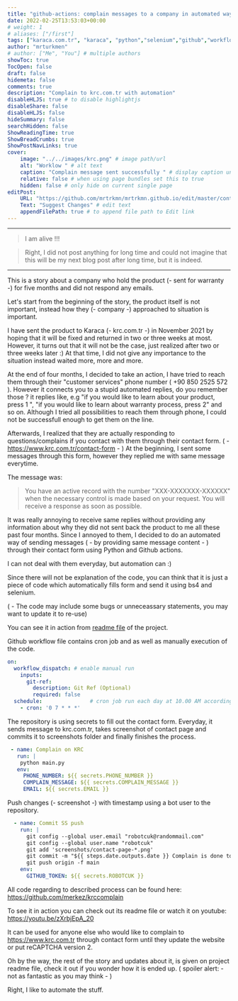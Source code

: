 ```yaml
---
title: "github-actions: complain messages to a company in automated way"
date: 2022-02-25T13:53:03+00:00
# weight: 1
# aliases: ["/first"]
tags: ["karaca.com.tr", "karaca", "python","selenium","github","workflow","ci", "cd"]
author: "mrturkmen"
# author: ["Me", "You"] # multiple authors
showToc: true
TocOpen: false
draft: false
hidemeta: false
comments: true
description: "Complain to krc.com.tr with automation"
disableHLJS: true # to disable highlightjs
disableShare: false
disableHLJS: false
hideSummary: false
searchHidden: false
ShowReadingTime: true
ShowBreadCrumbs: true
ShowPostNavLinks: true
cover:
    image: "../../images/krc.png" # image path/url
    alt: "Worklow " # alt text
    caption: "Complain message sent successfully " # display caption under cover
    relative: false # when using page bundles set this to true
    hidden: false # only hide on current single page
editPost:
    URL: "https://github.com/mrtrkmn/mrtrkmn.github.io/edit/master/content"
    Text: "Suggest Changes" # edit text
    appendFilePath: true # to append file path to Edit link
---
```



---
> I am alive !!! 

> Right, I did not post anything for long time and  could not imagine that this will be my next blog post after long time, but it is indeed. 
--- 

This is a story about a company who hold the product (- sent for warranty -) for five months and did not respond any emails. 

Let's start from the beginning of the story, the product itself is not important, instead how they (- company -) approached to situation is important. 

I have sent the product to Karaca (- krc.com.tr -) in November 2021 by hoping that it will be fixed and returned in two or three weeks at most. However, it turns out that it will not be the case, just realized after two or three weeks later :) At that time, I did not give any importance to the situation instead waited more, more and more. 

At the end of four months, I decided to take an action, I have tried to reach them through their "customer services" phone number ( +90 850 2525 572 ). However it connects you to a stupid automated replies, do you remember those ? it replies like, e.g "if you would like to learn about your product, press 1 ", "if you would like to learn about warranty process, press 2" and so on. Although I tried all possibilities to reach them through phone, I could not be successfull enough to get them on the line. 

Afterwards, I realized that they are actually responding to questions/complains if you contact with them through their contact form. ( - https://www.krc.com.tr/contact-form - ) At the beginning, I sent some messages through this form, however they replied me with same message everytime. 

The message was:

> You have an active record with the number "XXX-XXXXXXX-XXXXXX" when the necessary control is made based on your request. You will receive a response as soon as possible.

It was really annoying to receive same replies without providing any information about why they did not sent back the product to me all these past four months. 
Since I annoyed to them, I decided to do an automated way of sending messages ( - by providing same message content  - ) through their contact form using Python and Github actions.

I can not deal with them everyday, but automation can :)

Since there will not be explanation of the code, you can think that it is just a piece of code which automatically fills form and send it using bs4 and selenium.

( - The code may include some bugs or unneceassary statements, you may want to update it to re-use)

You can see it in action from [readme file](https://github.com/merkez/krccomplain/blob/main/readme.md) of the project. 

Github workflow file contains cron job and as well as  manually execution of the code. 

```yaml
on:
  workflow_dispatch: # enable manual run
    inputs:
      git-ref:
        description: Git Ref (Optional)
        required: false
  schedule:               # cron job run each day at 10.00 AM according to GMT+03:00 
    - cron: '0 7 * * *'
```


The repository is using secrets to fill out the contact form. Everyday, it sends message to krc.com.tr, takes screenshot of contact page and commits it to screenshots folder and finally finishes the process. 

```yaml 
 - name: Complain on KRC
   run: |
    python main.py
   env:
     PHONE_NUMBER: ${{ secrets.PHONE_NUMBER }}
     COMPLAIN_MESSAGE: ${{ secrets.COMPLAIN_MESSAGE }}
     EMAIL: ${{ secrets.EMAIL }}
```

Push changes (- screenshot -) with timestamp using a bot user to the repository. 

```yaml
  - name: Commit SS push
    run: |
      git config --global user.email "robotcuk@randommail.com"
      git config --global user.name "robotcuk"
      git add 'screenshots/contact-page-*.png'
      git commit -m "${{ steps.date.outputs.date }} Complain is done to KRC on ${{ steps.date.outputs.date }}"
      git push origin -f main
    env:
      GITHUB_TOKEN: ${{ secrets.ROBOTCUK }}
```

All code regarding to described process can be found here: https://github.com/merkez/krccomplain 

To see it in action you can check out its readme file or watch it on youtube: https://youtu.be/zXrbjEpA_20

It can be used for anyone else who would like to complain to https://www.krc.com.tr through contact form until they update the website or put reCAPTCHA version 2.

Oh by the way, the rest of the story and updates about it, is given on project readme file, check it out if you wonder how it is ended up. 
( spoiler alert: - not as fantastic as you may think - )

Right, I like to automate the stuff. 
